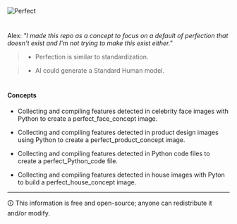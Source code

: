 ![Perfect](https://github.com/sourceduty/Popular_Perfection/assets/123030236/1429c55d-35ad-49d2-9fee-2aba8a2c6cee)

#

Alex: *"I made this repo as a concept to focus on a default of perfection that doesn't exist and I'm not trying to make this exist either."*

> - Perfection is similar to standardization.

> - AI could generate a Standard Human model.

#
#### Concepts

- Collecting and compiling features detected in celebrity face images with Python to create a perfect_face_concept image.

- Collecting and compiling features detected in product design images using Python to create a perfect_product_concept image.

- Collecting and compiling features detected in Python code files to create a perfect_Python_code file.

- Collecting and compiling features detected in house images with Pyton to build a perfect_house_concept image.

***
🛈 This information is free and open-source; anyone can redistribute it and/or modify.
